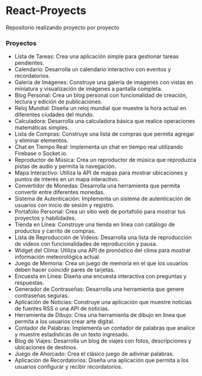 # React-Proyects

Repositorio realizando proyecto por proyecto

### Proyectos
- Lista de Tareas: Crea una aplicación simple para gestionar tareas pendientes.
- Calendario: Desarrolla un calendario interactivo con eventos y recordatorios.
- Galería de Imágenes: Construye una galería de imágenes con vistas en miniatura y visualización de imágenes a pantalla completa.
- Blog Personal: Crea un blog personal con funcionalidad de creación, lectura y edición de publicaciones.
- Reloj Mundial: Diseña un reloj mundial que muestre la hora actual en diferentes ciudades del mundo.
- Calculadora: Desarrolla una calculadora básica que realice operaciones matemáticas simples.
- Lista de Compras: Construye una lista de compras que permita agregar y eliminar elementos.
- Chat en Tiempo Real: Implementa un chat en tiempo real utilizando Firebase o Socket.io.
- Reproductor de Música: Crea un reproductor de música que reproduzca pistas de audio y permita la navegación.
- Mapa Interactivo: Utiliza la API de mapas para mostrar ubicaciones y puntos de interés en un mapa interactivo.
- Convertidor de Monedas: Desarrolla una herramienta que permita convertir entre diferentes monedas.
- Sistema de Autenticación: Implementa un sistema de autenticación de usuarios con inicio de sesión y registro.
- Portafolio Personal: Crea un sitio web de portafolio para mostrar tus proyectos y habilidades.
- Tienda en Línea: Construye una tienda en línea con catálogo de productos y carrito de compras.
- Lista de Reproducción de Videos: Desarrolla una lista de reproducción de videos con funcionalidades de reproducción y pausa.
- Widget del Clima: Utiliza una API de pronóstico del clima para mostrar información meteorológica actual.
- Juego de Memoria: Crea un juego de memoria en el que los usuarios deben hacer coincidir pares de tarjetas.
- Encuesta en Línea: Diseña una encuesta interactiva con preguntas y respuestas.
- Generador de Contraseñas: Desarrolla una herramienta que genere contraseñas seguras.
- Aplicación de Noticias: Construye una aplicación que muestre noticias de fuentes RSS o una API de noticias.
- Herramienta de Dibujo: Crea una herramienta de dibujo en línea que permita a los usuarios crear arte digital.
- Contador de Palabras: Implementa un contador de palabras que analice y muestre estadísticas de un texto ingresado.
- Blog de Viajes: Desarrolla un blog de viajes con fotos, descripciones y ubicaciones de destinos.
- Juego de Ahorcado: Crea el clásico juego de adivinar palabras.
- Aplicación de Recordatorios: Diseña una aplicación que permita a los usuarios configurar y recibir recordatorios.
